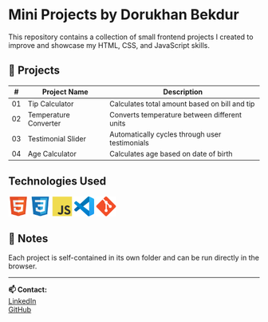 # Mini Projects by Dorukhan Bekdur

This repository contains a collection of small frontend projects I created to improve and showcase my HTML, CSS, and JavaScript skills.

## 📁 Projects

| #  | Project Name             | Description                                     |
|----|--------------------------|-------------------------------------------------|
| 01 | Tip Calculator           | Calculates total amount based on bill and tip   |
| 02 | Temperature Converter    | Converts temperature between different units    |
| 03 | Testimonial Slider       | Automatically cycles through user testimonials  |
| 04 | Age Calculator           | Calculates age based on date of birth           |

## Technologies Used

<p align="left">
  <img src="https://raw.githubusercontent.com/devicons/devicon/master/icons/html5/html5-original.svg" alt="HTML5" width="40" height="40"/>
  <img src="https://raw.githubusercontent.com/devicons/devicon/master/icons/css3/css3-original.svg" alt="CSS3" width="40" height="40"/>
  <img src="https://raw.githubusercontent.com/devicons/devicon/master/icons/javascript/javascript-original.svg" alt="JavaScript" width="40" height="40"/>
  <img src="https://raw.githubusercontent.com/devicons/devicon/master/icons/vscode/vscode-original.svg" alt="VS Code" width="40" height="40"/>
  <img src="https://raw.githubusercontent.com/devicons/devicon/master/icons/git/git-original.svg" alt="Git" width="40" height="40"/>
</p>


## 📌 Notes

Each project is self-contained in its own folder and can be run directly in the browser.

---

**📫 Contact:**  
[LinkedIn](https://www.linkedin.com/in/dorukhanbekdur)  
[GitHub](https://github.com/DorukhanBekdur)
